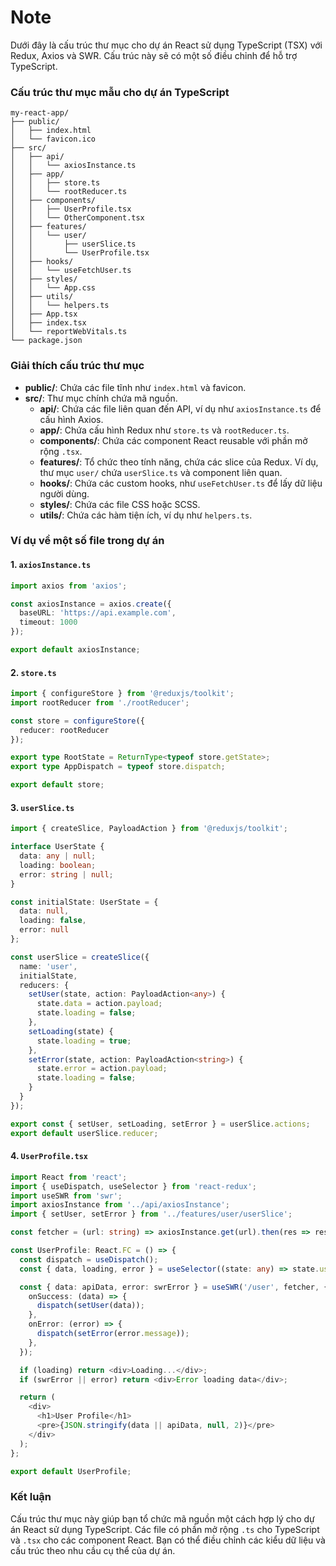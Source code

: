 # Note

Dưới đây là cấu trúc thư mục cho dự án React sử dụng TypeScript (TSX) với Redux, Axios và SWR. Cấu trúc này sẽ có một số điều chỉnh để hỗ trợ TypeScript.

### Cấu trúc thư mục mẫu cho dự án TypeScript

```
my-react-app/
├── public/
│   ├── index.html
│   └── favicon.ico
├── src/
│   ├── api/
│   │   └── axiosInstance.ts
│   ├── app/
│   │   ├── store.ts
│   │   └── rootReducer.ts
│   ├── components/
│   │   ├── UserProfile.tsx
│   │   └── OtherComponent.tsx
│   ├── features/
│   │   └── user/
│   │       ├── userSlice.ts
│   │       └── UserProfile.tsx
│   ├── hooks/
│   │   └── useFetchUser.ts
│   ├── styles/
│   │   └── App.css
│   ├── utils/
│   │   └── helpers.ts
│   ├── App.tsx
│   ├── index.tsx
│   └── reportWebVitals.ts
└── package.json
```

### Giải thích cấu trúc thư mục

- **public/**: Chứa các file tĩnh như `index.html` và favicon.
- **src/**: Thư mục chính chứa mã nguồn.
  - **api/**: Chứa các file liên quan đến API, ví dụ như `axiosInstance.ts` để cấu hình Axios.
  - **app/**: Chứa cấu hình Redux như `store.ts` và `rootReducer.ts`.
  - **components/**: Chứa các component React reusable với phần mở rộng `.tsx`.
  - **features/**: Tổ chức theo tính năng, chứa các slice của Redux. Ví dụ, thư mục `user/` chứa `userSlice.ts` và component liên quan.
  - **hooks/**: Chứa các custom hooks, như `useFetchUser.ts` để lấy dữ liệu người dùng.
  - **styles/**: Chứa các file CSS hoặc SCSS.
  - **utils/**: Chứa các hàm tiện ích, ví dụ như `helpers.ts`.

### Ví dụ về một số file trong dự án

#### 1. `axiosInstance.ts`

```typescript
import axios from 'axios';

const axiosInstance = axios.create({
  baseURL: 'https://api.example.com',
  timeout: 1000
});

export default axiosInstance;
```

#### 2. `store.ts`

```typescript
import { configureStore } from '@reduxjs/toolkit';
import rootReducer from './rootReducer';

const store = configureStore({
  reducer: rootReducer
});

export type RootState = ReturnType<typeof store.getState>;
export type AppDispatch = typeof store.dispatch;

export default store;
```

#### 3. `userSlice.ts`

```typescript
import { createSlice, PayloadAction } from '@reduxjs/toolkit';

interface UserState {
  data: any | null;
  loading: boolean;
  error: string | null;
}

const initialState: UserState = {
  data: null,
  loading: false,
  error: null
};

const userSlice = createSlice({
  name: 'user',
  initialState,
  reducers: {
    setUser(state, action: PayloadAction<any>) {
      state.data = action.payload;
      state.loading = false;
    },
    setLoading(state) {
      state.loading = true;
    },
    setError(state, action: PayloadAction<string>) {
      state.error = action.payload;
      state.loading = false;
    }
  }
});

export const { setUser, setLoading, setError } = userSlice.actions;
export default userSlice.reducer;
```

#### 4. `UserProfile.tsx`

```typescript
import React from 'react';
import { useDispatch, useSelector } from 'react-redux';
import useSWR from 'swr';
import axiosInstance from '../api/axiosInstance';
import { setUser, setError } from '../features/user/userSlice';

const fetcher = (url: string) => axiosInstance.get(url).then(res => res.data);

const UserProfile: React.FC = () => {
  const dispatch = useDispatch();
  const { data, loading, error } = useSelector((state: any) => state.user);

  const { data: apiData, error: swrError } = useSWR('/user', fetcher, {
    onSuccess: (data) => {
      dispatch(setUser(data));
    },
    onError: (error) => {
      dispatch(setError(error.message));
    },
  });

  if (loading) return <div>Loading...</div>;
  if (swrError || error) return <div>Error loading data</div>;

  return (
    <div>
      <h1>User Profile</h1>
      <pre>{JSON.stringify(data || apiData, null, 2)}</pre>
    </div>
  );
};

export default UserProfile;
```

### Kết luận

Cấu trúc thư mục này giúp bạn tổ chức mã nguồn một cách hợp lý cho dự án React sử dụng TypeScript. Các file có phần mở rộng `.ts` cho TypeScript và `.tsx` cho các component React. Bạn có thể điều chỉnh các kiểu dữ liệu và cấu trúc theo nhu cầu cụ thể của dự án.
